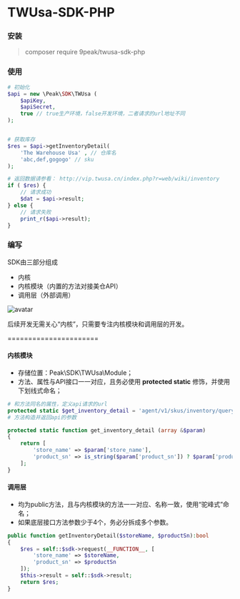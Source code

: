 # TWUsa-SDK-PHP

### 安装
> composer require 9peak/twusa-sdk-php


### 使用
```php
# 初始化
$api = new \Peak\SDK\TWUsa (
	$apiKey,
	$apiSecret,
	true // true生产环境，false开发环境，二者请求的url地址不同
);


# 获取库存
$res = $api->getInventoryDetail(
	'The Warehouse Usa' , // 仓库名
	'abc,def,gogogo' // sku
);

# 返回数据请参看： http://vip.twusa.cn/index.php?r=web/wiki/inventory
if ( $res) {
	// 请求成功
	$dat = $api->result;
} else {
	// 请求失败
	print_r($api->result);
}

```

### 编写
SDK由三部分组成
<ul>
	<li>内核</li>
	<li>内核模块（内置的方法对接美仓API）</li>
	<li>调用层（外部调用）</li>
</ul>

![avatar](http://storage-qiniu.9peak.net/9peak-twusa-sdk-php.png)

后续开发无需关心“内核”，只需要专注内核模块和调用层的开发。

======================

#### 内核模块
<ul>
	<li>存储位置：Peak\SDK\TWUsa\Module；</li>
	<li>方法、属性与API接口一一对应，且务必使用 <b>protected static</b> 修饰，并使用下划线式命名；</li>
	</ul>

```php
# 和方法同名的属性，定义api请求的url
protected static $get_inventory_detail = 'agent/v1/skus/inventory/query';
# 方法构造并返回api的参数

protected static function get_inventory_detail (array &$param)
{
	return [
		'store_name' => $param['store_name'],
		'product_sn' => is_string($param['product_sn']) ? $param['product_sn'] : join(',', $param['product_sn']),
	];
}

```




#### 调用层
<ul>
	<li>均为public方法，且与内核模块的方法一一对应、名称一致，使用“驼峰式”命名；</li>
	<li>如果底层接口方法参数少于4个，务必分拆成多个参数。</li>
	</ul>

```php
public function getInventoryDetail($storeName, $productSn):bool
{
	$res = self::$sdk->request(__FUNCTION__, [
		'store_name' => $storeName,
		'product_sn' => $productSn
	]);
	$this->result = self::$sdk->result;
	return $res;
}
```

